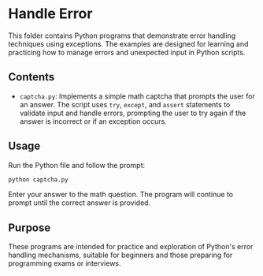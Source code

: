 # Handle Error

This folder contains Python programs that demonstrate error handling techniques using exceptions. The examples are designed for learning and practicing how to manage errors and unexpected input in Python scripts.

## Contents

- `captcha.py`: Implements a simple math captcha that prompts the user for an answer. The script uses `try`, `except`, and `assert` statements to validate input and handle errors, prompting the user to try again if the answer is incorrect or if an exception occurs.

## Usage

Run the Python file and follow the prompt:

```bash
python captcha.py
```

Enter your answer to the math question. The program will continue to prompt until the correct answer is provided.

## Purpose

These programs are intended for practice and exploration of Python's error handling mechanisms, suitable for beginners and those preparing for programming exams or interviews.
